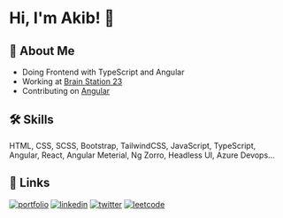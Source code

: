 # Hi, I'm Akib! 👋


## 🚀 About Me

 - Doing Frontend with TypeScript and Angular 
 - Working at [Brain Station 23](https://brainstation-23.com)
 - Contributing on [Angular](https://github.com/angular/angular/pulls/akib1997)




## 🛠 Skills
HTML, CSS, SCSS, Bootstrap, TailwindCSS, JavaScript, TypeScript, Angular, React, Angular Meterial, Ng Zorro, Headless UI, Azure Devops...


## 🔗 Links
[![portfolio](https://img.shields.io/badge/my_portfolio-000?style=for-the-badge&logo=ko-fi&logoColor=white)](https://topwebcoder.com)
[![linkedin](https://img.shields.io/badge/linkedin-0A66C2?style=for-the-badge&logo=linkedin&logoColor=white)](https://www.linkedin.com/in/shuaib-hasan-akib/)
[![twitter](https://img.shields.io/badge/twitter-1DA1F2?style=for-the-badge&logo=twitter&logoColor=white)](https://twitter.com/Shuaibhasanakib)
[![leetcode](https://img.shields.io/badge/leetcode-000000?style=for-the-badge&logo=leetcode&logoColor=d16c06)](https://leetcode.com/akibhasan/)


